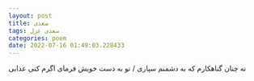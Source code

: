 ```yaml
---
layout: post
title: سعدی
tags: سعدی غزل
categories: poem
date: 2022-07-16 01:49:03.228433
---
```


نه چنان گناهکارم که به دشمنم سپاری / تو به دست خویش فرمای اگرم کنی عذابی